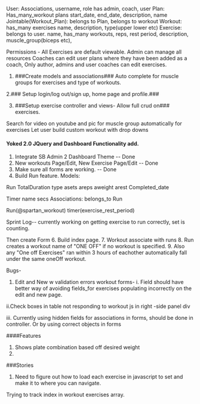 

User:    Associations, username, role
  has admin, coach, user
Plan: Has_many_workout plans
start_date, end_date, description, name
Jointable(Workout_Plan): belongs to Plan, belongs to workout
Workout:
has_many exercises name, description, type(upper lower etc)
Exercise: belongs to user.
name, has_many workouts, reps, rest period, description, muscle_group(biceps etc),

Permissions -
All Exercises are default viewable.
Admin can manage all resources
Coaches can edit user plans where they have been added as a coach,
 Only author, admins and user coaches can edit exercises.

1. ###Create models and associations###
Auto complete for muscle groups for exercises and type of workouts.

2.### Setup login/log out/sign up, home page and profile.###

3. ###Setup exercise controller and views- Allow full crud on### exercises.

Search for video on youtube and pic for muscle group automatically for exercises
Let user build custom workout with drop downs


#### Yoked 2.0 JQuery and Dashboard Functionality add. ###
1. Integrate SB Admin 2 Dashboard Theme
  -- Done
2. New workouts Page/Edit, New Exercise Page/Edit
  -- Done
4. Make sure all forms are working.
  -- Done
5. Build Run feature.
  Models:

  Run
  TotalDuration type asets areps aweight arest Completed_date

  Timer
  name secs
    Associations: belongs_to Run

  Run(@spartan_workout)
  timer(exercise_rest_period)

  Sprint Log-- currently working on getting exercise to run correctly, set is counting.

 Then create Form
6. Build index page.
7. Workout associate with runs
8. Run creates a workout name of "ONE OFF" if no workout is specified.
9. Also any "One off Exercises" ran within 3 hours of eachother automatically fall under the same oneOff workout.

Bugs-
1. Edit and New w validation errors workout forms-
 i. Field should have better way of avoiding fields_for exercises populating incorrectly on the edit and new page.

 ii.Check boxes in table not responding to workout js in right  -side panel div

 iii. Currently using hidden fields for associations in forms, should be done in controller. Or by using correct objects in forms

####Features
1. Shows plate combination based off desired weight
2.


###Stories
1. Need to figure out how to load each exercise in javascript to set and make it to where you can navigate.

Trying to track index in workout exercises array.
